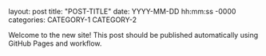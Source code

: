 layout: post
title: "POST-TITLE"
date: YYYY-MM-DD hh:mm:ss -0000
categories: CATEGORY-1 CATEGORY-2

Welcome to the new site! This post should be published automatically using GitHub Pages and workflow.
